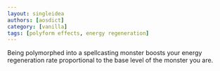 ```yaml
---
layout: singleidea
authors: [aosdict]
category: [vanilla]
tags: [polyform effects, energy regeneration]
---
```

Being polymorphed into a spellcasting monster boosts your energy regeneration rate proportional to the base level of the monster you are.
